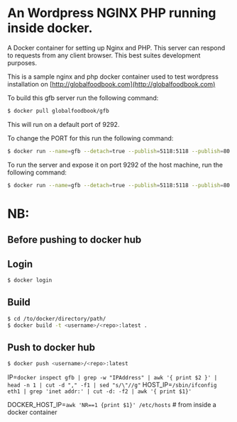 # An Wordpress NGINX PHP running inside docker.

A Docker container for setting up Nginx and PHP. This server can respond to requests from any client browser. This best suites development purposes.

This is a sample nginx and php docker container used to test wordpress installation on [http://globalfoodbook.com](http://globalfoodbook.com)


To build this gfb server run the following command:

```bash
$ docker pull globalfoodbook/gfb
```

This will run on a default port of 9292.

To change the PORT for this run the following command:

```bash
$ docker run --name=gfb --detach=true --publish=5118:5118 --publish=80:80 --link=mysql:mysql --link=redis:redis --volume=/path/to/wordpress/:/your/path/to/wp gfb
```

To run the server and expose it on port 9292 of the host machine, run the following command:

```bash
$ docker run --name=gfb --detach=true --publish=5118:5118 --publish=80:80 globalfoodbook/gfb
```

# NB:

## Before pushing to docker hub

## Login

```bash
$ docker login  
```

## Build

```bash
$ cd /to/docker/directory/path/
$ docker build -t <username>/<repo>:latest .
```

## Push to docker hub

```bash
$ docker push <username>/<repo>:latest
```


IP=`docker inspect gfb | grep -w "IPAddress" | awk '{ print $2 }' | head -n 1 | cut -d "," -f1 | sed "s/\"//g"`
HOST_IP=`/sbin/ifconfig eth1 | grep 'inet addr:' | cut -d: -f2 | awk '{ print $1}'`

DOCKER_HOST_IP=`awk 'NR==1 {print $1}' /etc/hosts` # from inside a docker container 
